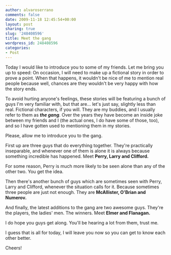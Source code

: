 ```yaml
---
author: alvaroserrano
comments: false
date: 2009-11-18 12:45:54+00:00
layout: post
sharing: true
slug: '248408596'
title: Meet the gang
wordpress_id: 248408596
categories:
- Post
---
```


Today I would like to introduce you to some of my friends. Let me bring you up to speed: On occasion, I will need to make up a fictional story in order to prove a point. When that happens, it wouldn't be nice of me to mention real people because well, chances are they wouldn't be very happy with how the story ends.  
  
To avoid hurting anyone's feelings, these stories will be featuring a bunch of guys I'm very familiar with, but that are… let's just say, slightly less than real. Fictional characters, if you will. They are my buddies, and I usually refer to them as **_the gang_**. Over the years they have become an inside joke between my friends and I (the actual ones, I do have some of those, too), and so I have gotten used to mentioning them in my stories.   
  
Please, allow me to introduce you to the gang.  
  
First up are three guys that do everything together. They're practically inseparable, and whenever one of them is alone it is always because something incredible has happened. Meet **Perry, Larry and Clifford.**  
  
For some reason, Perry is much more likely to be seen alone than any of the other two. You get the idea.  
  
Then there's another bunch of guys which are sometimes seen with Perry, Larry and Clifford, whenever the situation calls for it. Because sometimes three people are just not enough. They are **McAllister, O'Brian and Numerov.**  
  
And finally, the latest additions to the gang are two awesome guys. They're the players, the ladies' men. The winners. Meet **Elmer and Flanagan.**  
  
I do hope you guys get along. You'll be hearing a lot from them, trust me.  
  
I guess that is all for today, I will leave you now so you can get to know each other better.  
  
Cheers!
